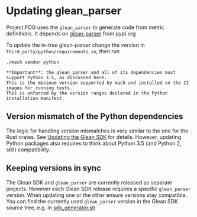 # Updating glean_parser

Project FOG uses the `glean_parser` to generate code from metric definitions.
It depends on [glean-parser] from pypi.org

[glean-parser]: https://pypi.org/project/glean-parser/

To update the in-tree glean-parser change the version in `third_party/python/requirements.in`,
then run

```
./mach vendor python
```

```{note}
**Important**: the glean_parser and all of its dependencies must support Python 3.5, as discussed here.
This is the minimum version supported by mach and installed on the CI images for running tests.
This is enforced by the version ranges declared in the Python installation manifest.
```

## Version mismatch of the Python dependencies

The logic for handling version mismatches is very similar to the one for the Rust crates.
See [Updating the Glean SDK](updating_sdk.html) for details.
However, updating Python packages also requires to think about Python 3.5 (and Python 2, still) compatibility.

## Keeping versions in sync

The Glean SDK and `glean_parser` are currently released as separate projects.
However each Glean SDK release requires a specific `glean_parser` version.
When updating one or the other ensure versions stay compatible.
You can find the currently used `glean_parser` version in the Glean SDK source tree, e.g. in [sdk_generator.sh].

[sdk_generator.sh]: https://github.com/mozilla/glean/blob/main/glean-core/ios/sdk_generator.sh#L28
